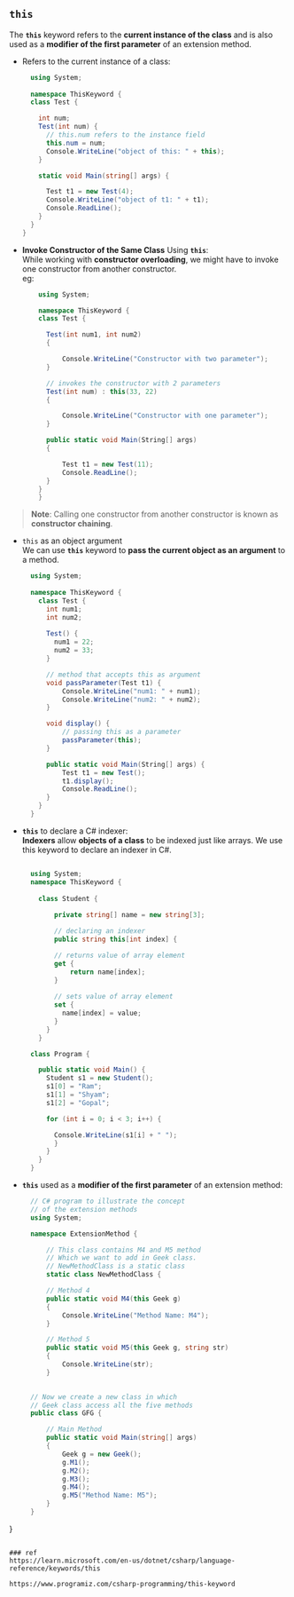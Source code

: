 ## `this`
The **`this`** keyword refers to the **current instance of the class** and is also used as a **modifier of the first parameter** of an extension method.


- Refers to the current instance of a class:
  ```cs
    using System;
 
    namespace ThisKeyword {
    class Test {

      int num;
      Test(int num) {
        // this.num refers to the instance field
        this.num = num;
        Console.WriteLine("object of this: " + this);
      }

      static void Main(string[] args) {

        Test t1 = new Test(4);
        Console.WriteLine("object of t1: " + t1);
        Console.ReadLine();
      }
    }
  }
  ```
-  **Invoke Constructor of the Same Class** Using **`this`**: \
   While working with **constructor overloading**, we might have to invoke one constructor from another constructor. \
   eg:

    ```cs
        using System;
 
        namespace ThisKeyword {
        class Test {
    
          Test(int num1, int num2)
          {

              Console.WriteLine("Constructor with two parameter");
          }
    
          // invokes the constructor with 2 parameters
          Test(int num) : this(33, 22)
          {

              Console.WriteLine("Constructor with one parameter");
          }

          public static void Main(String[] args)
          {

              Test t1 = new Test(11); 
              Console.ReadLine();   
          }
        }
        }
    ```

  > **Note**: Calling one constructor from another constructor is known as **constructor chaining**.

- `this` as an object argument \
  We can use **`this`** keyword to **pass the current object as an argument** to a method.

  ```cs
    using System;
 
    namespace ThisKeyword {
      class Test {
        int num1;
        int num2;
      
        Test() {
          num1 = 22;
          num2 = 33;
        }

        // method that accepts this as argument   
        void passParameter(Test t1) {
            Console.WriteLine("num1: " + num1);
            Console.WriteLine("num2: " + num2);
        }

        void display() {
            // passing this as a parameter
            passParameter(this);
        }
  
        public static void Main(String[] args) {
            Test t1 = new Test();
            t1.display();
            Console.ReadLine();
        }
      }
    }

  ```
- **`this`** to declare a C# indexer: \
  **Indexers** allow **objects of a class** to be indexed just like arrays. We use this keyword to declare an indexer in C#.
  ```cs

    using System;
    namespace ThisKeyword {
      
      class Student {
      
          private string[] name = new string[3];
  
          // declaring an indexer
          public string this[int index] {

          // returns value of array element
          get {
              return name[index];
          }
      
          // sets value of array element
          set { 
            name[index] = value;
          }
        }
      }
  
    class Program {
  
      public static void Main() {
        Student s1 = new Student();
        s1[0] = "Ram";
        s1[1] = "Shyam";
        s1[2] = "Gopal";

        for (int i = 0; i < 3; i++) {

          Console.WriteLine(s1[i] + " ");
          }
        }
      }
    }
  ```

- **`this`** used as a **modifier of the first parameter** of an extension method:

  ```cs
  	// C# program to illustrate the concept
	// of the extension methods
	using System;

	namespace ExtensionMethod {

		// This class contains M4 and M5 method
		// Which we want to add in Geek class.
		// NewMethodClass is a static class
		static class NewMethodClass {

		// Method 4
		public static void M4(this Geek g)
		{
			Console.WriteLine("Method Name: M4");
		}

		// Method 5
		public static void M5(this Geek g, string str)
		{
			Console.WriteLine(str);
		}
	

	// Now we create a new class in which
	// Geek class access all the five methods
	public class GFG {

		// Main Method
		public static void Main(string[] args)
		{
			Geek g = new Geek();
			g.M1();
			g.M2();
			g.M3();
			g.M4();
			g.M5("Method Name: M5");
		}
	}
}
```

### ref
https://learn.microsoft.com/en-us/dotnet/csharp/language-reference/keywords/this

https://www.programiz.com/csharp-programming/this-keyword

